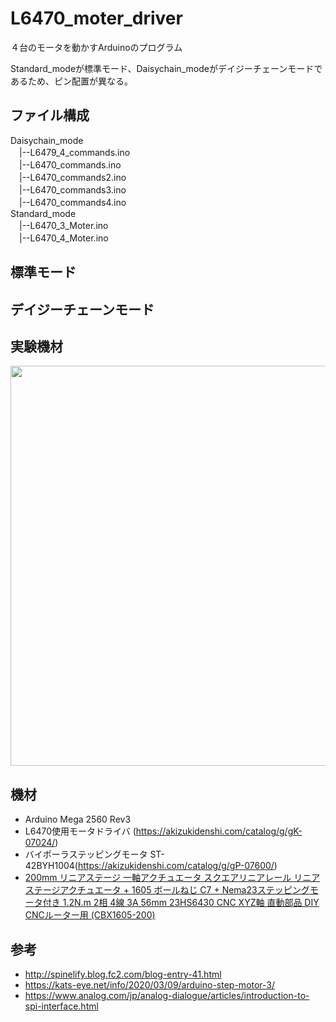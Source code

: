 # L6470_moter_driver
４台のモータを動かすArduinoのプログラム  

Standard_modeが標準モード、Daisychain_modeがデイジーチェーンモードであるため、ピン配置が異なる。

## ファイル構成  
Daisychain_mode  
　|--L6479_4_commands.ino  
　|--L6470_commands.ino  
　|--L6470_commands2.ino  
　|--L6470_commands3.ino  
　|--L6470_commands4.ino  
Standard_mode  
　|--L6470_3_Moter.ino  
　|--L6470_4_Moter.ino  

## 標準モード

## デイジーチェーンモード

## 実験機材
<img src ="https://github.com/omae8Tsuzaki/L6470_moter_driver/assets/132863781/2e7bcfa3-d5d9-4b2e-9d69-d4bffb394275" width= "640px">


## 機材
- Arduino Mega 2560 Rev3  
- L6470使用モータドライバ (https://akizukidenshi.com/catalog/g/gK-07024/)
- バイポーラステッピングモータ ST-42BYH1004(https://akizukidenshi.com/catalog/g/gP-07600/)
- [200mm リニアステージ 一軸アクチュエータ スクエアリニアレール リニアステージアクチュエータ + 1605 ボールねじ C7 + Nema23ステッピングモータ付き 1.2N.m 2相 4線 3A 56mm 23HS6430 CNC XYZ軸 直動部品 DIY CNCルーター用 (CBX1605-200)](https://www.amazon.co.jp/CBX1605-200mm-%E4%B8%80%E8%BB%B8%E3%82%A2%E3%82%AF%E3%83%81%E3%83%A5%E3%82%A8%E3%83%BC%E3%82%BF-%E3%82%B9%E3%82%AF%E3%82%A8%E3%82%A2%E3%83%AA%E3%83%8B%E3%82%A2%E3%83%AC%E3%83%BC%E3%83%AB-Nema23%E3%82%B9%E3%83%86%E3%83%83%E3%83%94%E3%83%B3%E3%82%B0%E3%83%A2%E3%83%BC%E3%82%BF%E4%BB%98%E3%81%8D-CBX1605-200/dp/B07HNY8GNR/ref=sr_1_5?__mk_ja_JP=%E3%82%AB%E3%82%BF%E3%82%AB%E3%83%8A&crid=3EA89UZ0ZNZ2W&keywords=1%E8%BB%B8%E3%82%A2%E3%82%AF%E3%83%81%E3%83%A5%E3%82%A8%E3%83%BC%E3%82%BF&qid=1673452353&sprefix=1%E8%BB%B8%E3%82%A2%E3%82%AF%E3%83%81%E3%83%A5%E3%82%A8%E3%83%BC%E3%82%BF%2Caps%2C387&sr=8-5)

## 参考
- http://spinelify.blog.fc2.com/blog-entry-41.html
- https://kats-eye.net/info/2020/03/09/arduino-step-motor-3/
- https://www.analog.com/jp/analog-dialogue/articles/introduction-to-spi-interface.html
